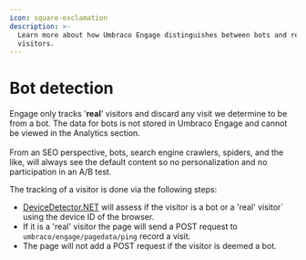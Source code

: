 ```yaml
---
icon: square-exclamation
description: >-
  Learn more about how Umbraco Engage distinguishes between bots and real
  visitors.
---
```


# Bot detection

Engage only tracks '**real**' visitors and discard any visit we determine to be from a bot. The data for bots is not stored in Umbraco Engage and cannot be viewed in the Analytics section. \
\
From an SEO perspective, bots, search engine crawlers, spiders, and the like, will always see the default content so no personalization and no participation in an A/B test.

The tracking of a visitor is done via the following steps:

* [DeviceDetector.NET](https://github.com/totpero/DeviceDetector.NET) will assess if the visitor is a bot or a 'real' visitor\` using the device ID of the browser.
* If it is a 'real' visitor the page will send a POST request to `umbraco/engage/pagedata/ping` record a visit.
* The page will not add a POST request if the visitor is deemed a bot.
